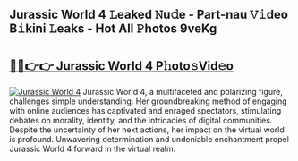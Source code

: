## Jurassic World 4 𝙻eaked 𝙽u𝚍e - Part-nau 𝚅𝚒deo B𝚒kini 𝙻eaks - Hot All 𝙿hotos 9veKg

# <h2><a href="http://ld1thdv.urlbe.top/?page=Jurassic+World+4">🔗🔗👉👉 Jurassic World 4 P𝚑oto𝚜Vid𝚎o</a></h2>

[![Jurassic World 4](https://i.imgur.com/eBuTRDB.gif)](http://ld1thdv.urlbe.top/?page=Jurassic+World+4)
Jurassic World 4, a multifaceted and polarizing figure, challenges simple understanding. Her groundbreaking method of engaging with online audiences has captivated and enraged spectators, stimulating debates on morality, identity, and the intricacies of digital communities. Despite the uncertainty of her next actions, her impact on the virtual world is profound. Unwavering determination and undeniable enchantment propel Jurassic World 4 forward in the virtual realm.
